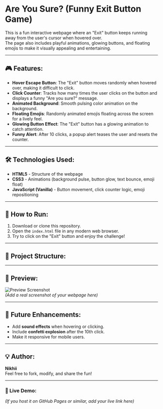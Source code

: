 # Are You Sure? (Funny Exit Button Game)

This is a fun interactive webpage where an "Exit" button keeps running away from the user's cursor when hovered over.  
The page also includes playful animations, glowing buttons, and floating emojis to make it visually appealing and entertaining.

---

## 🎮 Features:
- **Hover Escape Button**: The "Exit" button moves randomly when hovered over, making it difficult to click.
- **Click Counter**: Tracks how many times the user clicks on the button and displays a funny "Are you sure?" message.
- **Animated Background**: Smooth pulsing color animation on the background.
- **Floating Emojis**: Randomly animated emojis floating across the screen for a lively feel.
- **Glowing Button Effect**: The "Exit" button has a glowing animation to catch attention.
- **Funny Alert**: After 10 clicks, a popup alert teases the user and resets the counter.

---

## 🛠️ Technologies Used:
- **HTML5** - Structure of the webpage  
- **CSS3** - Animations (background pulse, button glow, text bounce, emoji float)  
- **JavaScript (Vanilla)** - Button movement, click counter logic, emoji repositioning  

---

## 🚀 How to Run:
1. Download or clone this repository.
2. Open the `index.html` file in any modern web browser.
3. Try to click on the "Exit" button and enjoy the challenge!

---

## 📂 Project Structure:

---

## 🎨 Preview:
![Preview Screenshot](https://via.placeholder.com/800x400?text=Are+You+Sure+Webpage)  
*(Add a real screenshot of your webpage here)*

---

## 🤩 Future Enhancements:
- Add **sound effects** when hovering or clicking.
- Include **confetti explosion** after the 10th click.
- Make it responsive for mobile users.

---

## 💡 Author:
**Nikhii**  
Feel free to fork, modify, and share the fun!

---

### 🔗 Live Demo:
*(If you host it on GitHub Pages or similar, add your live link here)*

